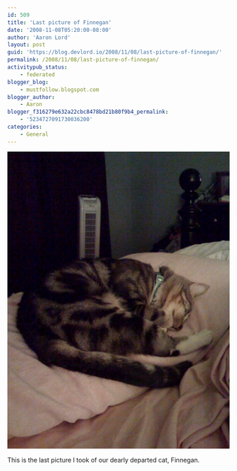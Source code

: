 ```yaml
---
id: 509
title: 'Last picture of Finnegan'
date: '2008-11-08T05:20:00-08:00'
author: 'Aaron Lord'
layout: post
guid: 'https://blog.devlord.io/2008/11/08/last-picture-of-finnegan/'
permalink: /2008/11/08/last-picture-of-finnegan/
activitypub_status:
    - federated
blogger_blog:
    - mustfollow.blogspot.com
blogger_author:
    - Aaron
blogger_f316279e632a22cbc8478bd21b80f9b4_permalink:
    - '5234727091730036200'
categories:
    - General
---
```


<p class="mobile-photo"><a href="/assets/img/2011/10/photo-723089.jpg"><img src="/assets/img/2011/10/photo-723089.jpg?w=225" border="0" alt="" /></a></p>This is the last picture I took of our dearly departed cat, Finnegan.<div class="blogger-post-footer"><img width='1' height='1' src='' alt='' /></div>